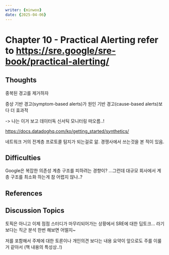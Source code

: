 ```yaml
---
writer: {minwoo}
date: {2025-04-06}
---
```


# Chapter 10 - Practical Alerting refer to https://sre.google/sre-book/practical-alerting/



## Thoughts

중복된 경고를 제거하자

증상 기반 경고(symptom-based alerts)가 원인 기반 경고(cause-based alerts)보다 더 효과적

-> 나는 이거 보고 데이터독 신서틱 모니터링 떠오름..! 

 https://docs.datadoghq.com/ko/getting_started/synthetics/

네트워크 거의 전계층 프로토콜 탐지가 되는걸로 앎. 경쟁사에서 쓰는것을 본 적이 있음.

## Difficulties
 Google은 복잡한 의존성 계층 구조를 피하려는 경향이? ...그런데 대규모 회사에서 계층 구조를 최소화 하는게 참 어렵지 않나..?

## References

## Discussion Topics

토픽은 아니고 이제 점점 스터디가 마무리되어가는 상황에서 SRE에 대한 딥토크... 라기 보다는 직군 분석 한번 해보면 어떨지~

저를 포함해서 주제에 대한 토론이나 개인의견 보다는 내용 요약이 앞으로도 주를 이룰거 같아서 (책 내용의 특성상..!)
